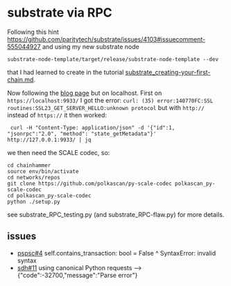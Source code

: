 # substrate via RPC 
Following this hint https://github.com/paritytech/substrate/issues/4103#issuecomment-555044927 and using my new substrate node

    substrate-node-template/target/release/substrate-node-template --dev

that I had learned to create in the tutorial [substrate_creating-your-first-chain.md](substrate_creating-your-first-chain.md).

Now following the [blog page](https://www.shawntabrizi.com/substrate/querying-substrate-storage-via-rpc/) but on localhost. First on `https://localhost:9933/` I got the error: `curl: (35) error:140770FC:SSL routines:SSL23_GET_SERVER_HELLO:unknown protocol` but with `http://` instead of `https://` it then worked:

     curl -H "Content-Type: application/json" -d '{"id":1, "jsonrpc":"2.0", "method": "state_getMetadata"}' http://127.0.0.1:9933/ | jq

we then need the SCALE codec, so:

    cd chainhammer
    source env/bin/activate
    cd networks/repos
    git clone https://github.com/polkascan/py-scale-codec polkascan_py-scale-codec
    cd polkascan_py-scale-codec
    python ./setup.py

see substrate_RPC_testing.py (and substrate_RPC-flaw.py) for more details.


## issues
* [pspsc#4](https://github.com/polkascan/py-scale-codec/issues/4) self.contains_transaction: bool = False ^ SyntaxError: invalid syntax
* [sdh#11](https://github.com/substrate-developer-hub/substrate-node-template/issues/11) using canonical Python requests --> {"code":-32700,"message":"Parse error"}